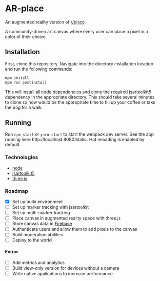 # AR-place

An augmented reality version of [r/place](https://www.reddit.com/r/place/).

A community-driven art canvas where every user can place a pixel in a color of their choice.

## Installation

First, clone this repository. Navigate into the directory installation location and run the following commands:

```bash
npm install
npm run postinstall
```

This will install all node dependencies and clone the required jsartoolkit5 dependency in the appropriate directory. This should take several minutes to clone so now would be the appropriate time to fill up your coffee or take the dog for a walk.

## Running

Run `npm start` or `yarn start` to start the webpack dev server.
See the app running here http://localhost:8080/static. Hot reloading is enabled by default.

### Technologies
- [node](https://nodejs.org/en/)
- [jsartoolkit5](https://github.com/NUVR/jsartoolkit5)
- [three.js](https://threejs.org/)

### Roadmap
- [x] Set up build environment
- [ ] Set up marker tracking with jsartoolkit
- [ ] Set up multi-marker tracking
- [ ] Place canvas in augmented reality space with three.js
- [ ] Store canvas data in [Firebase](https://firebase.google.com/)
- [ ] Authenticate users and allow them to add pixels to the canvas
- [ ] Build moderation abilities
- [ ] Deploy to the world

#### Extras
- [ ] Add metrics and analytics
- [ ] Build view-only version for devices without a camera
- [ ] Write native applications to increase performance
